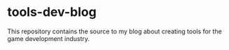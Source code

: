# tools-dev-blog
This repository contains the source to my blog about creating tools for the game development industry.
